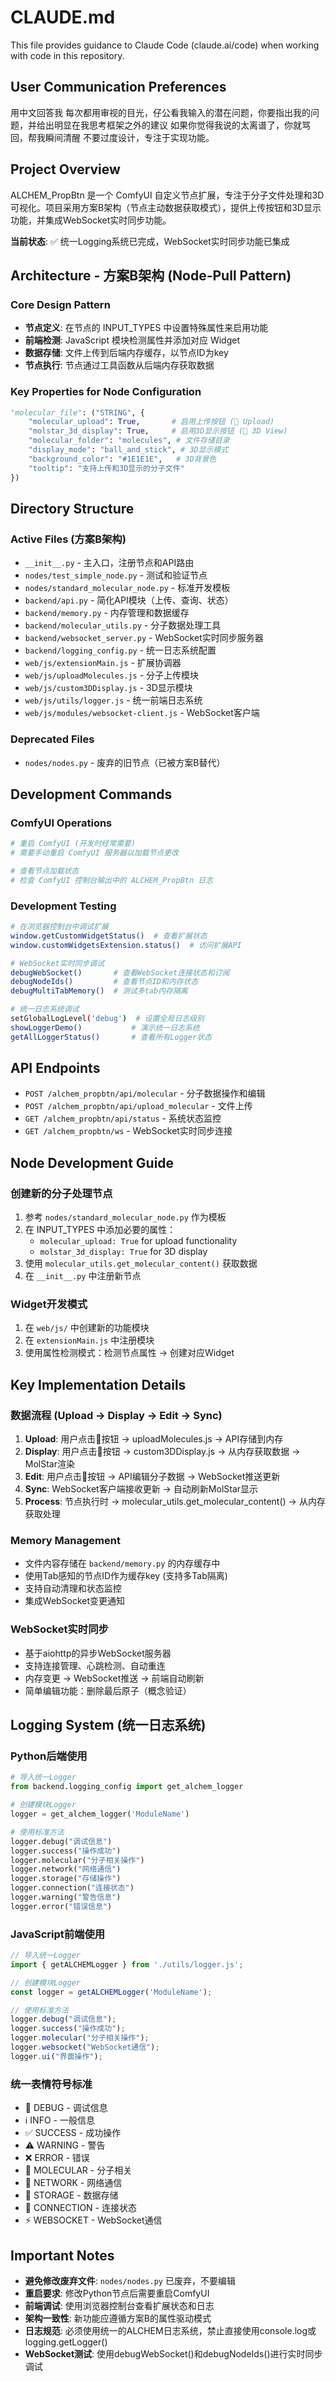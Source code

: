 # CLAUDE.md

This file provides guidance to Claude Code (claude.ai/code) when working with code in this repository.

## User Communication Preferences
用中文回答我
每次都用审视的目光，仔公看我输入的潜在问题，你要指出我的问题，并给出明显在我思考框架之外的建议
如果你觉得我说的太离谱了，你就骂回，帮我瞬间清醒
不要过度设计，专注于实现功能。

## Project Overview
ALCHEM_PropBtn 是一个 ComfyUI 自定义节点扩展，专注于分子文件处理和3D可视化。项目采用方案B架构（节点主动数据获取模式），提供上传按钮和3D显示功能，并集成WebSocket实时同步功能。

**当前状态**: ✅ 统一Logging系统已完成，WebSocket实时同步功能已集成

## Architecture - 方案B架构 (Node-Pull Pattern)

### Core Design Pattern
- **节点定义**: 在节点的 INPUT_TYPES 中设置特殊属性来启用功能
- **前端检测**: JavaScript 模块检测属性并添加对应 Widget
- **数据存储**: 文件上传到后端内存缓存，以节点ID为key
- **节点执行**: 节点通过工具函数从后端内存获取数据

### Key Properties for Node Configuration
```python
"molecular_file": ("STRING", {
    "molecular_upload": True,       # 启用上传按钮 (📁 Upload)
    "molstar_3d_display": True,     # 启用3D显示按钮 (🧪 3D View)
    "molecular_folder": "molecules", # 文件存储目录
    "display_mode": "ball_and_stick", # 3D显示模式
    "background_color": "#1E1E1E",   # 3D背景色
    "tooltip": "支持上传和3D显示的分子文件"
})
```

## Directory Structure

### Active Files (方案B架构)
- `__init__.py` - 主入口，注册节点和API路由
- `nodes/test_simple_node.py` - 测试和验证节点
- `nodes/standard_molecular_node.py` - 标准开发模板
- `backend/api.py` - 简化API模块（上传、查询、状态）
- `backend/memory.py` - 内存管理和数据缓存
- `backend/molecular_utils.py` - 分子数据处理工具
- `backend/websocket_server.py` - WebSocket实时同步服务器
- `backend/logging_config.py` - 统一日志系统配置
- `web/js/extensionMain.js` - 扩展协调器
- `web/js/uploadMolecules.js` - 分子上传模块
- `web/js/custom3DDisplay.js` - 3D显示模块
- `web/js/utils/logger.js` - 统一前端日志系统
- `web/js/modules/websocket-client.js` - WebSocket客户端

### Deprecated Files
- `nodes/nodes.py` - 废弃的旧节点（已被方案B替代）

## Development Commands

### ComfyUI Operations
```bash
# 重启 ComfyUI (开发时经常需要)
# 需要手动重启 ComfyUI 服务器以加载节点更改

# 查看节点加载状态
# 检查 ComfyUI 控制台输出中的 ALCHEM_PropBtn 日志
```

### Development Testing
```bash
# 在浏览器控制台中调试扩展
window.getCustomWidgetStatus()  # 查看扩展状态
window.customWidgetsExtension.status()  # 访问扩展API

# WebSocket实时同步调试
debugWebSocket()       # 查看WebSocket连接状态和订阅
debugNodeIds()         # 查看节点ID和内存状态
debugMultiTabMemory()  # 测试多tab内存隔离

# 统一日志系统调试
setGlobalLogLevel('debug')  # 设置全局日志级别
showLoggerDemo()           # 演示统一日志系统
getAllLoggerStatus()       # 查看所有Logger状态
```

## API Endpoints
- `POST /alchem_propbtn/api/molecular` - 分子数据操作和编辑
- `POST /alchem_propbtn/api/upload_molecular` - 文件上传
- `GET /alchem_propbtn/api/status` - 系统状态监控
- `GET /alchem_propbtn/ws` - WebSocket实时同步连接

## Node Development Guide

### 创建新的分子处理节点
1. 参考 `nodes/standard_molecular_node.py` 作为模板
2. 在 INPUT_TYPES 中添加必要的属性：
   - `molecular_upload: True` for upload functionality
   - `molstar_3d_display: True` for 3D display
3. 使用 `molecular_utils.get_molecular_content()` 获取数据
4. 在 `__init__.py` 中注册新节点

### Widget开发模式
1. 在 `web/js/` 中创建新的功能模块
2. 在 `extensionMain.js` 中注册模块
3. 使用属性检测模式：检测节点属性 → 创建对应Widget

## Key Implementation Details

### 数据流程 (Upload → Display → Edit → Sync)
1. **Upload**: 用户点击📁按钮 → uploadMolecules.js → API存储到内存
2. **Display**: 用户点击🧪按钮 → custom3DDisplay.js → 从内存获取数据 → MolStar渲染
3. **Edit**: 用户点击🔧按钮 → API编辑分子数据 → WebSocket推送更新
4. **Sync**: WebSocket客户端接收更新 → 自动刷新MolStar显示
5. **Process**: 节点执行时 → molecular_utils.get_molecular_content() → 从内存获取处理

### Memory Management
- 文件内容存储在 `backend/memory.py` 的内存缓存中
- 使用Tab感知的节点ID作为缓存key (支持多Tab隔离)
- 支持自动清理和状态监控
- 集成WebSocket变更通知

### WebSocket实时同步
- 基于aiohttp的异步WebSocket服务器
- 支持连接管理、心跳检测、自动重连
- 内存变更 → WebSocket推送 → 前端自动刷新
- 简单编辑功能：删除最后原子（概念验证）

## Logging System (统一日志系统)

### Python后端使用
```python
# 导入统一Logger
from backend.logging_config import get_alchem_logger

# 创建模块Logger
logger = get_alchem_logger('ModuleName')

# 使用标准方法
logger.debug("调试信息")
logger.success("操作成功")
logger.molecular("分子相关操作")
logger.network("网络通信")
logger.storage("存储操作")
logger.connection("连接状态")
logger.warning("警告信息")
logger.error("错误信息")
```

### JavaScript前端使用
```javascript
// 导入统一Logger
import { getALCHEMLogger } from './utils/logger.js';

// 创建模块Logger
const logger = getALCHEMLogger('ModuleName');

// 使用标准方法
logger.debug("调试信息");
logger.success("操作成功");
logger.molecular("分子相关操作");
logger.websocket("WebSocket通信");
logger.ui("界面操作");
```

### 统一表情符号标准
- 🔧 DEBUG - 调试信息
- ℹ️ INFO - 一般信息
- ✅ SUCCESS - 成功操作
- ⚠️ WARNING - 警告
- ❌ ERROR - 错误
- 🧪 MOLECULAR - 分子相关
- 📡 NETWORK - 网络通信
- 💾 STORAGE - 数据存储
- 🔗 CONNECTION - 连接状态
- ⚡ WEBSOCKET - WebSocket通信

## Important Notes
- **避免修改废弃文件**: `nodes/nodes.py` 已废弃，不要编辑
- **重启要求**: 修改Python节点后需要重启ComfyUI
- **前端调试**: 使用浏览器控制台查看扩展状态和日志
- **架构一致性**: 新功能应遵循方案B的属性驱动模式
- **日志规范**: 必须使用统一的ALCHEM日志系统，禁止直接使用console.log或logging.getLogger()
- **WebSocket测试**: 使用debugWebSocket()和debugNodeIds()进行实时同步调试